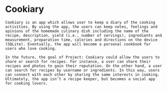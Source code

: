 # Cookiary
	Cookiary is an app which allows user to keep a diary of the cooking activities. By using the app, the users can keep notes, feelings and opinions of the homemade culinary dish including the name of the recipe, description, yield (i.e., number of servings), ingredients and measurement, preparation time, calories and directions on the device (SQLite). Eventually, the app will become a personal cookbook for users who love cooking.
  
	In the future, the goal of Project: Cookiary could allow the users to share or search for recipes. For instance, a user can share their recipes and photos to gain their reputation. On the other hand, a user can search for recipes by username or ingredients. In this way, users can connect with each other by sharing the same interests in cooking. Ultimately, the app isn’t a recipe keeper, but becomes a social app for cooking lovers.
